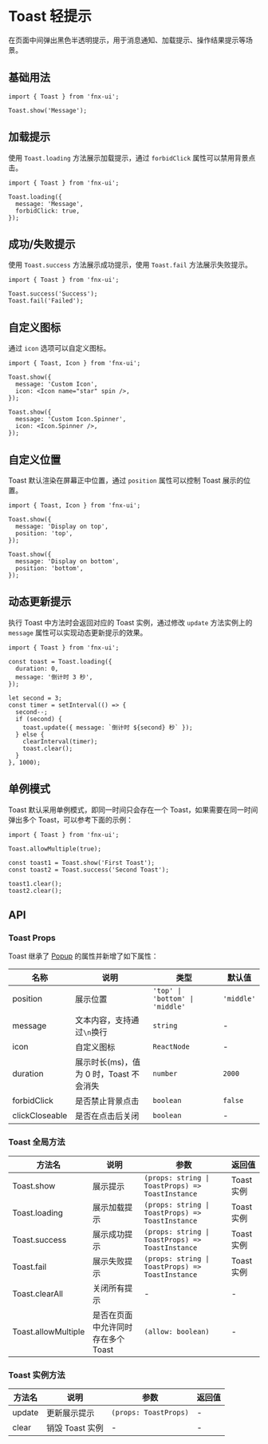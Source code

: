 # Toast 轻提示

在页面中间弹出黑色半透明提示，用于消息通知、加载提示、操作结果提示等场景。

## 基础用法

```tsx
import { Toast } from 'fnx-ui';

Toast.show('Message');
```

## 加载提示

使用 `Toast.loading` 方法展示加载提示，通过 `forbidClick` 属性可以禁用背景点击。

```tsx
import { Toast } from 'fnx-ui';

Toast.loading({
  message: 'Message',
  forbidClick: true,
});
```

## 成功/失败提示

使用 `Toast.success` 方法展示成功提示，使用 `Toast.fail` 方法展示失败提示。

```tsx
import { Toast } from 'fnx-ui';

Toast.success('Success');
Toast.fail('Failed');
```

## 自定义图标

通过 `icon` 选项可以自定义图标。

```tsx
import { Toast, Icon } from 'fnx-ui';

Toast.show({
  message: 'Custom Icon',
  icon: <Icon name="star" spin />,
});

Toast.show({
  message: 'Custom Icon.Spinner',
  icon: <Icon.Spinner />,
});
```

## 自定义位置

Toast 默认渲染在屏幕正中位置，通过 `position` 属性可以控制 Toast 展示的位置。

```tsx
import { Toast, Icon } from 'fnx-ui';

Toast.show({
  message: 'Display on top',
  position: 'top',
});

Toast.show({
  message: 'Display on bottom',
  position: 'bottom',
});
```

## 动态更新提示

执行 Toast 中方法时会返回对应的 Toast 实例，通过修改 `update` 方法实例上的 `message` 属性可以实现动态更新提示的效果。

```tsx
import { Toast } from 'fnx-ui';

const toast = Toast.loading({
  duration: 0,
  message: '倒计时 3 秒',
});

let second = 3;
const timer = setInterval(() => {
  second--;
  if (second) {
    toast.update({ message: `倒计时 ${second} 秒` });
  } else {
    clearInterval(timer);
    toast.clear();
  }
}, 1000);
```

## 单例模式

Toast 默认采用单例模式，即同一时间只会存在一个 Toast，如果需要在同一时间弹出多个 Toast，可以参考下面的示例：

```tsx
import { Toast } from 'fnx-ui';

Toast.allowMultiple(true);

const toast1 = Toast.show('First Toast');
const toast2 = Toast.success('Second Toast');

toast1.clear();
toast2.clear();
```

## API

### Toast Props

Toast 继承了 [Popup](#/zh-CN/components/popup) 的属性并新增了如下属性：

| 名称           | 说明                                    | 类型                            | 默认值     |
| -------------- | --------------------------------------- | ------------------------------- | ---------- |
| position       | 展示位置                                | `'top' \| 'bottom' \| 'middle'` | `'middle'` |
| message        | 文本内容，支持通过`\n`换行              | `string`                        | -          |
| icon           | 自定义图标                              | `ReactNode`                     | -          |
| duration       | 展示时长(ms)，值为 0 时，Toast 不会消失 | `number`                        | `2000`     |
| forbidClick    | 是否禁止背景点击                        | `boolean`                       | `false`    |
| clickCloseable | 是否在点击后关闭                        | `boolean`                       | -          |

### Toast 全局方法

| 方法名              | 说明                               | 参数                                             | 返回值     |
| ------------------- | ---------------------------------- | ------------------------------------------------ | ---------- |
| Toast.show          | 展示提示                           | `(props: string \| ToastProps) => ToastInstance` | Toast 实例 |
| Toast.loading       | 展示加载提示                       | `(props: string \| ToastProps) => ToastInstance` | Toast 实例 |
| Toast.success       | 展示成功提示                       | `(props: string \| ToastProps) => ToastInstance` | Toast 实例 |
| Toast.fail          | 展示失败提示                       | `(props: string \| ToastProps) => ToastInstance` | Toast 实例 |
| Toast.clearAll      | 关闭所有提示                       | -                                                | -          |
| Toast.allowMultiple | 是否在页面中允许同时存在多个 Toast | `(allow: boolean)`                               | -          |

### Toast 实例方法

| 方法名 | 说明            | 参数                  | 返回值 |
| ------ | --------------- | --------------------- | ------ |
| update | 更新展示提示    | `(props: ToastProps)` | -      |
| clear  | 销毁 Toast 实例 | -                     | -      |
